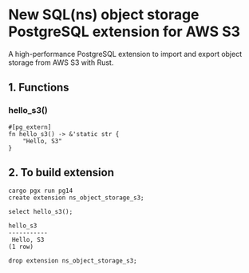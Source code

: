 # New SQL(ns) object storage PostgreSQL extension for AWS S3
A high-performance PostgreSQL extension to import and export object storage from AWS S3 with Rust.
## 1. Functions 
###  hello_s3()
```
#[pg_extern]
fn hello_s3() -> &'static str {
    "Hello, S3"
}
```
## 2. To build extension
```
cargo pgx run pg14
create extension ns_object_storage_s3;

select hello_s3();

hello_s3  
-----------
 Hello, S3
(1 row)

drop extension ns_object_storage_s3;
```

